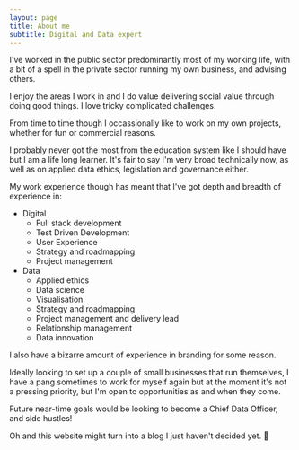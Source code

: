 ```yaml
---
layout: page
title: About me
subtitle: Digital and Data expert
---
```


I've worked in the public sector predominantly most of my working life, with a bit of a spell in the private sector running my own business, and advising others.

I enjoy the areas I work in and I do value delivering social value through doing good things. I love tricky complicated challenges.

From time to time though I occassionally like to work on my own projects, whether for fun or commercial reasons.

I probably never got the most from the education system like I should have but I am a life long learner. It's fair to say I'm very broad technically now, as well as on applied data ethics, legislation and governance either.

My work experience though has meant that I've got depth and breadth of experience in:
- Digital
    - Full stack development
    - Test Driven Development
    - User Experience
    - Strategy and roadmapping
    - Project management
- Data
    - Applied ethics
    - Data science
    - Visualisation
    - Strategy and roadmapping
    - Project management and delivery lead
    - Relationship management
    - Data innovation

I also have a bizarre amount of experience in branding for some reason.

Ideally looking to set up a couple of small businesses that run themselves, I have a pang sometimes to work for myself again but at the moment it's not a pressing priority, but I'm open to opportunities as and when they come.

Future near-time goals would be looking to become a Chief Data Officer, and side hustles!

Oh and this website might turn into a blog I just haven't decided yet. 🤔

<!-- ### my history

To be honest, I'm having some trouble remembering right now, so why don't you just watch [my movie](https://en.wikipedia.org/wiki/The_Princess_Bride_%28film%29) and it will answer **all** your questions. -->
